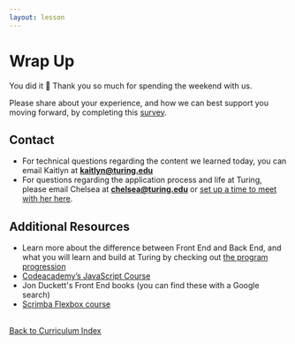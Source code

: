 ```yaml
---
layout: lesson
---
```


# Wrap Up

You did it <span role="img" aria-label="celebration emoji">🎉</span> Thank you so much for spending the weekend with us. 

Please share about your experience, and how we can best support you moving forward, by completing this [survey](https://docs.google.com/forms/d/1WgNaki1iuVMXUj8KhWdbxcFpg4V4zyViU_fZu7p0G10/edit).

## Contact

- For technical questions regarding the content we learned today, you can email Kaitlyn at **kaitlyn@turing.edu**
- For questions regarding the application process and life at Turing, please email Chelsea at **chelsea@turing.edu** or <a target="blank" href="https://go.oncehub.com/ChelseaTuring">set up a time to meet with her here</a>.

## Additional Resources

- Learn more about the difference between Front End and Back End, and what you will learn and build at Turing by checking out [the program progression](../../what-students-learn)
- <a target="blank" href="https://www.codecademy.com/learn/introduction-to-javascript">Codeacademy’s JavaScript Course</a>
- Jon Duckett's Front End books (you can find these with a Google search)
- <a target="blank" href="https://scrimba.com/g/gflexbox">Scrimba Flexbox course</a>

<br>
<a href="../">Back to Curriculum Index</a>

